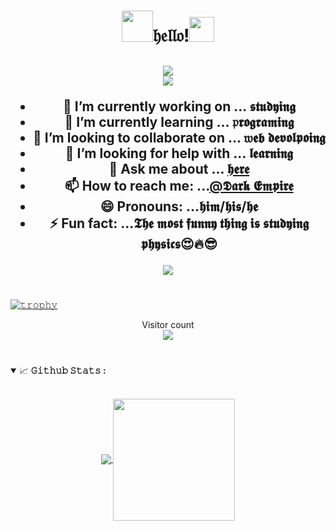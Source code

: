 <!--
**DARKEMPIRESLBOTS/DARKEMPIRESLBOTS** is a ✨ _special_ ✨ repository because its `README.md` (this file) appears on your GitHub profile.

Here are some ideas to get you started:

- 🔭 I’m currently working on ...
- 🌱 I’m currently learning ...
- 👯 I’m looking to collaborate on ...
- 🤔 I’m looking for help with ...
- 💬 Ask me about ...
- 📫 How to reach me: ...
- 😄 Pronouns: ...
- ⚡ Fun fact: ...
-->
<h1 align="center">
  <a target="_blank">
    <img src="https://github.com/DARKEMPIRESLBOTS/DARKEMPIRESLBOTS/blob/d8def89608f0154b923f56f49ed6144163244af3/GIFS/74bc5c25eb8a960229f43545854aabdd.gif" width="50px" style="max-width:100%;"></a>𝔥𝔢𝔩𝔩𝔬!<a target="_blank"><img src="https://github.com/DARKEMPIRESLBOTS/DARKEMPIRESLBOTS/blob/d8def89608f0154b923f56f49ed6144163244af3/GIFS/Hi.gif" width="40px" /></a></h1>

<p>
  <h2 align="center"><img src="https://readme-typing-svg.herokuapp.com/?lines=𝔥𝔢𝔩𝔩𝔬+I'm+𝕯𝖆𝖗𝖐+𝕰𝖒𝖕𝖎𝖗𝖊!;This+is+My+profile!;&font=Fira%20Code&center=true&size=75&width=1000&height=150"><br>
   <img src="https://readme-typing-svg.herokuapp.com/?lines=I'm+a+𝖕𝖗𝖔𝖌𝖗𝖆𝖒𝖒𝖊𝖗;&font=Fira%20Code&center=true&size=40&width=400&height=75">
</p>



- 🔭 I’m currently working on ... 𝖘𝖙𝖚𝖉𝖞𝖎𝖓𝖌
- 🌱 I’m currently learning ... 𝔭𝖗𝖔𝖌𝖗𝖆𝖒𝖎𝖓𝖌
- 👯 I’m looking to collaborate on ... 𝔴𝖊𝖇 𝖉𝖊𝖛𝖔𝖑𝖕𝖔𝖎𝖓𝖌
- 🤔 I’m looking for help with ... 𝖑𝖊𝖆𝖗𝖓𝖎𝖓𝖌
- 💬 Ask me about ... [𝖍𝖊𝖗𝖊](https://github.com/DARKEMPIRESLBOTS)
- 📫 How to reach me: ...[@𝕯𝖆𝖗𝖐 𝕰𝖒𝖕𝖎𝖗𝖊](https://t.me/SL_BOTS_TM)
- 😄 Pronouns: ...𝖍𝖎𝖒/𝖍𝖎𝖘/𝖍𝖊
- ⚡ Fun fact: ...𝕿𝖍𝖊 𝖒𝖔𝖘𝖙 𝖋𝖚𝖓𝖓𝖞 𝖙𝖍𝖎𝖓𝖌 𝖎𝖘 𝖘𝖙𝖚𝖉𝖞𝖎𝖓𝖌 𝖕𝖍𝖞𝖘𝖎𝖈𝖘😍🔥😎



 
<p align="center">
  <a>
        <img align="center" src="https://github-readme-streak-stats.herokuapp.com/?user=DARKEMPIRESLBOTS&theme=dark&hide_border=true"/>
      </a>
</p>



#

[![𝚝𝚛𝚘𝚙𝚑𝚢](https://github-profile-trophy.vercel.app/?username=DARKEMPIRESLBOTS&column=8&margin-w=15&margin-h=15&no-bg=true&no-frame=true&theme=juicyfresh)](https://github.com/DARKEMPIRESLBOTS)

<p align="center"> 
  Visitor count<br>
  <img src="https://profile-counter.glitch.me/DARKEMPIRESLBOTS/count.svg" />
</p>




#
<details open="">
<summary>
  <g-emoji class="g-emoji" alias="chart_with_upwards_trend" fallback-src="https://github.githubassets.com/images/icons/emoji/unicode/1f4c8.png">📈</g-emoji>
  <strong>𝙶𝚒𝚝𝚑𝚞𝚋 𝚂𝚝𝚊𝚝𝚜 : </strong>
</summary>
<br>

<p align="center">
  <a href="https://github.com/TharukRenuja">
    <img align="center" src="https://github-readme-stats.vercel.app/api?username=DARKEMPIRESLBOTS&show_icons=true&hide_border=true&title_color=94b4a4&amp&icon_color=FFFFFF&amp&text_color=FFFFFF&amp&bg_color=000000&count_private=true&include_all_commits=true"/>
  </a>
  <a href="https://github.com/DARKEMPIRESLBOTS">
    <img align="center" height="195px" src="https://github-readme-stats.vercel.app/api/top-langs/?username=DARKEMPIRESLBOTS&text_color=FFFFFF&bg_color=000000&title_color=94b4a4&langs_count=15&layout=compact&hide_border=true" />
  </a>
</p>
</details>


